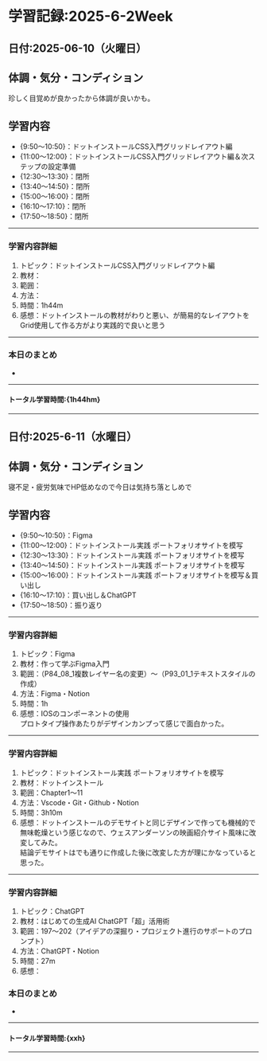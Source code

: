 # 学習記録:2025-6-2Week

## 日付:2025-06-10（火曜日）

## 体調・気分・コンディション
珍しく目覚めが良かったから体調が良いかも。

## 学習内容
- {9:50〜10:50}：ドットインストールCSS入門グリッドレイアウト編
- {11:00〜12:00}：ドットインストールCSS入門グリッドレイアウト編＆次ステップの設定準備
- {12:30〜13:30}：閉所
- {13:40〜14:50}：閉所
- {15:00〜16:00}：閉所
- {16:10〜17:10}：閉所
- {17:50〜18:50}：閉所

---

### 学習内容詳細
1. トピック：ドットインストールCSS入門グリッドレイアウト編
1. 教材：
1. 範囲：
1. 方法：
1. 時間：1h44m
1. 感想：ドットインストールの教材がわりと悪い、が簡易的なレイアウトをGrid使用して作る方がより実践的で良いと思う

---

### 本日のまとめ
- 
---

#### トータル学習時間:{1h44hm}

---

## 日付:2025-6-11（水曜日）

## 体調・気分・コンディション
寝不足・疲労気味でHP低めなので今日は気持ち落としめで

## 学習内容
- {9:50〜10:50}：Figma
- {11:00〜12:00}：ドットインストール実践 ポートフォリオサイトを模写
- {12:30〜13:30}：ドットインストール実践 ポートフォリオサイトを模写
- {13:40〜14:50}：ドットインストール実践 ポートフォリオサイトを模写
- {15:00〜16:00}：ドットインストール実践 ポートフォリオサイトを模写＆買い出し
- {16:10〜17:10}：買い出し＆ChatGPT
- {17:50〜18:50}：振り返り

---

### 学習内容詳細
1. トピック：Figma
1. 教材：作って学ぶFigma入門
1. 範囲：（P84_08_1複数レイヤー名の変更）〜（P93_01_1テキストスタイルの作成）
1. 方法：Figma・Notion
1. 時間：1h
1. 感想：IOSのコンポーネントの使用<br>プロトタイプ操作あたりがデザインカンプって感じで面白かった。

---

### 学習内容詳細
1. トピック：ドットインストール実践 ポートフォリオサイトを模写
1. 教材：ドットインストール
1. 範囲：Chapter1〜11
1. 方法：Vscode・Git・Github・Notion
1. 時間：3h10m
1. 感想：ドットインストールのデモサイトと同じデザインで作っても機械的で無味乾燥という感じなので、ウェスアンダーソンの映画紹介サイト風味に改変してみた。<br>
結論デモサイトはでも通りに作成した後に改変した方が理にかなっていると思った。

---

### 学習内容詳細
1. トピック：ChatGPT
1. 教材：はじめての生成AI ChatGPT「超」活用術
1. 範囲：197〜202（アイデアの深掘り・プロジェクト進行のサポートのプロンプト）
1. 方法：ChatGPT・Notion
1. 時間：27m
1. 感想：

### 本日のまとめ
- 
---

#### トータル学習時間:{xxh}

---